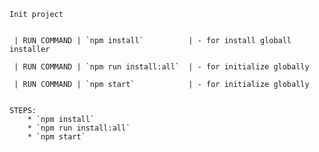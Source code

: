 ````Init project````

```

 | RUN COMMAND | `npm install`          | - for install globall installer

 | RUN COMMAND | `npm run install:all`  | - for initialize globally

 | RUN COMMAND | `npm start`            | - for initialize globally


STEPS: 
    * `npm install`
    * `npm run install:all`
    * `npm start`


```